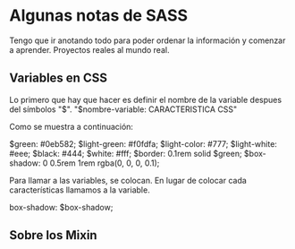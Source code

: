 # Algunas notas de SASS

Tengo que ir anotando todo para poder ordenar la información y comenzar a aprender.
Proyectos reales al mundo real.

## Variables en CSS

Lo primero que hay que hacer es definir el nombre de la variable despues del símbolos "$".
"$nombre-variable: CARACTERISTICA CSS"

Como se muestra a continuación:

$green: #0eb582;
$light-green: #f0fdfa;
$light-color: #777;
$light-white: #eee;
$black: #444;
$white: #fff;
$border: 0.1rem solid $green;
$box-shadow: 0 0.5rem 1rem rgba(0, 0, 0, 0.1);

Para llamar a las variables, se colocan. En lugar de colocar cada características llamamos a la variable.

box-shadow: $box-shadow;

## Sobre los Mixin
